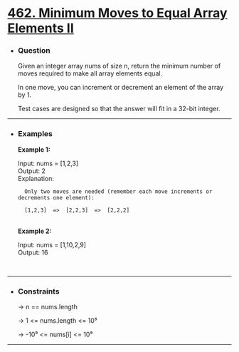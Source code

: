 <a href="https://leetcode.com/problems/minimum-moves-to-equal-array-elements-ii/" target="_blank"><h1>462. Minimum Moves to Equal Array Elements II</h1></a>

- <h3>Question</h3>
    Given an integer array nums of size n, return the minimum number of moves required to make all array elements equal.

    In one move, you can increment or decrement an element of the array by 1.

    Test cases are designed so that the answer will fit in a 32-bit integer.
<hr>

- <h3>Examples</h3>
    <div>
    <b>Example 1:</b>

    Input: nums = [1,2,3]<br>
    Output: 2 <br>
    Explanation: 
    
        Only two moves are needed (remember each move increments or decrements one element):
        
        [1,2,3]  =>  [2,2,3]  =>  [2,2,2]
    </div>
    <br>
    <div>
    <b>Example 2:</b>

    Input: nums = [1,10,2,9]<br>
    Output: 16 <br>
    </div>
    <br>
<hr>

- <h3>Constraints</h3>
    → n == nums.length
    
    → 1 <= nums.length <= 10⁵
    
    → -10⁹ <= nums[i] <= 10⁹
<hr>
